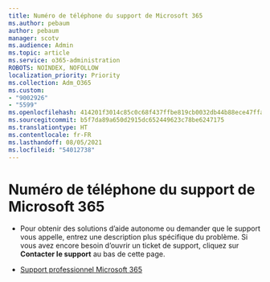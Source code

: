 ```yaml
---
title: Numéro de téléphone du support de Microsoft 365
ms.author: pebaum
author: pebaum
manager: scotv
ms.audience: Admin
ms.topic: article
ms.service: o365-administration
ROBOTS: NOINDEX, NOFOLLOW
localization_priority: Priority
ms.collection: Adm_O365
ms.custom:
- "9002926"
- "5599"
ms.openlocfilehash: 414201f3014c85c0c68f437ffbe819cb0032db44b88ece47ffabfcaf65f8d577
ms.sourcegitcommit: b5f7da89a650d2915dc652449623c78be6247175
ms.translationtype: HT
ms.contentlocale: fr-FR
ms.lasthandoff: 08/05/2021
ms.locfileid: "54012738"
---
```

# <a name="microsoft-365-support-phone-number"></a>Numéro de téléphone du support de Microsoft 365

- Pour obtenir des solutions d’aide autonome ou demander que le support vous appelle, entrez une description plus spécifique du problème.  Si vous avez encore besoin d’ouvrir un ticket de support, cliquez sur **Contacter le support** au bas de cette page.

- [Support professionnel Microsoft 365](https://go.microsoft.com/fwlink/p/?linkid=518322)
